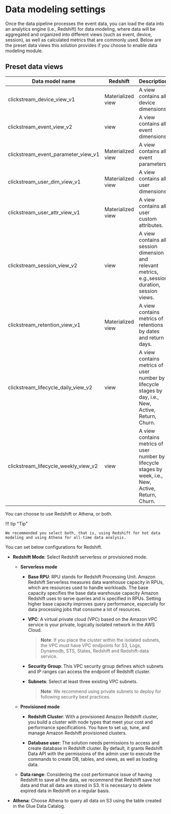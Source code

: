 # Data modeling settings
Once the data pipeline processes the event data, you can load the data into an analytics engine (i.e., Redshift) for data modeling, where data will be aggregated and organized into different views (such as event, device, session), as well as calculated metrics that are commonly used. Below are the preset data views this solution provides if you choose to enable data modeling module. 

## Preset data views
| Data model name                 | Redshift | Description                                                                  |
|-----------------------------|-----------|----------------------------------------------------------------------|
| clickstream_device_view_v1    | Materialized view    | A view contains all device dimensions.                     |
| clickstream_event_view_v2    | view    | A view contains all event dimensions      |
| clickstream_event_parameter_view_v1    | Materialized view      | A view contains all event parameters.        |
| clickstream_user_dim_view_v1    | Materialized view     | A view contains all user dimensions.                     |
| clickstream_user_attr_view_v1    | Materialized view      | A view contains all user custom attributes.        |
| clickstream_session_view_v2    | view     | A view contains all session dimension and relevant metrics, e.g.,session duration, session views.        |
| clickstream_retention_view_v1    | Materialized view      | A view contains metrics of retentions by dates and return days.        |
| clickstream_lifecycle_daily_view_v2    | view    | A view contains metrics of user number by lifecycle stages by day, i.e., New, Active, Return, Churn.        |
| clickstream_lifecycle_weekly_view_v2    | view    | A view contains metrics of user number by lifecycle stages by week, i.e., New, Active, Return, Churn.        |

You can choose to use Redshift or Athena, or both. 

!!! tip "Tip"

    We recommended you select both, that is, using Redshift for hot data modeling and using Athena for all-time data analysis.

You can set below configurations for Redshift.  

  * **Redshift Mode**: Select Redshift serverless or provisioned mode.

    * **Serverless mode**

        * **Base RPU**: RPU stands for Redshift Processing Unit. Amazon Redshift Serverless measures data warehouse capacity in RPUs, which are resources used to handle workloads. The base capacity specifies the base data warehouse capacity Amazon Redshift uses to serve queries and is specified in RPUs. Setting higher base capacity improves query performance, especially for data processing jobs that consume a lot of resources.

        * **VPC**: A virtual private cloud (VPC) based on the Amazon VPC service is your private, logically isolated network in the AWS Cloud.

            > **Note**: If you place the cluster within the isolated subnets, the VPC must have VPC endpoints for S3, Logs, Dynamodb, STS, States, Redshift and Redshift-data service.

        * **Security Group**: This VPC security group defines which subnets and IP ranges can access the endpoint of Redshift cluster.

        * **Subnets**: Select at least three existing VPC subnets.

            > **Note**: We recommend using private subnets to deploy for following security best practices.

    * **Provisioned mode**

        * **Redshift Cluster**: With a provisioned Amazon Redshift cluster, you build a cluster with node types that meet your cost and performance specifications. You have to set up, tune, and manage Amazon Redshift provisioned clusters.

        * **Database user**: The solution needs permissions to access and create database in Redshift cluster. By default, it grants Redshift Data API with the permissions of the admin user to execute the commands to create DB, tables, and views, as well as loading data.

    * **Data range**: Considering the cost performance issue of having Redshift to save all the data, we recommend that Redshift save hot data and that all data are stored in S3. It is necessary to delete expired data in Redshift on a regular basis.

* **Athena**: Choose Athena to query all data on S3 using the table created in the Glue Data Catalog.
